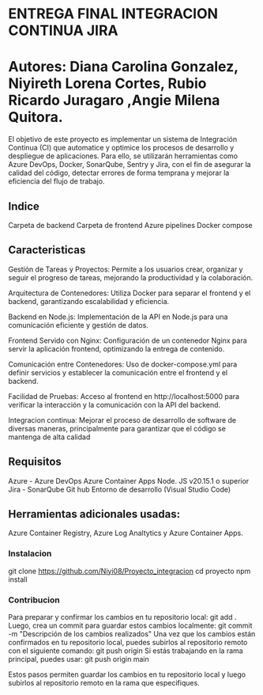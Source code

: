 # ENTREGA FINAL INTEGRACION CONTINUA JIRA

# Autores: Diana Carolina Gonzalez, Niyireth Lorena Cortes, Rubio Ricardo Juragaro ,Angie Milena Quitora. 

El objetivo de este proyecto es implementar un sistema de Integración Continua (CI) que automatice y optimice los procesos de desarrollo y despliegue de aplicaciones. Para ello, se utilizarán herramientas 
como Azure DevOps, Docker, SonarQube, Sentry y Jira, con el fin de asegurar la calidad del código, detectar errores de forma temprana y mejorar la eficiencia del flujo de trabajo.

## Indice 
Carpeta de backend 
Carpeta de frontend
Azure pipelines
Docker compose 


## Caracteristicas 

Gestión de Tareas y Proyectos: Permite a los usuarios crear, organizar y seguir el progreso de tareas, mejorando la productividad y la colaboración.

Arquitectura de Contenedores: Utiliza Docker para separar el frontend y el backend, garantizando escalabilidad y eficiencia.

Backend en Node.js: Implementación de la API en Node.js para una comunicación eficiente y gestión de datos.

Frontend Servido con Nginx: Configuración de un contenedor Nginx para servir la aplicación frontend, optimizando la entrega de contenido.

Comunicación entre Contenedores: Uso de docker-compose.yml para definir servicios y establecer la comunicación entre el frontend y el backend.

Facilidad de Pruebas: Acceso al frontend en http://localhost:5000 para verificar la interacción y la comunicación con la API del backend. 

Integracion continua: Mejorar el proceso de desarrollo de software de diversas maneras, principalmente para garantizar que el código se mantenga de alta calidad

## Requisitos
Azure - Azure DevOps 
Azure Container Apps 
Node. JS v20.15.1 o superior
Jira - SonarQube
Git hub
Entorno de desarrollo (Visual Studio Code)

## Herramientas adicionales usadas: 
Azure Container Registry, Azure Log Analtytics y Azure Container Apps. 

### Instalacion 

git clone https://github.com/Niyi08/Proyecto_integracion
cd proyecto
npm install

### Contribucion

Para preparar y confirmar los cambios en tu repositorio local: git add .
Luego, crea un commit para guardar estos cambios localmente: git commit -m "Descripción de los cambios realizados"
Una vez que los cambios están confirmados en tu repositorio local, puedes subirlos al repositorio remoto con el siguiente comando: git push origin <nombre-de-la-rama>
Si estás trabajando en la rama principal, puedes usar: git push origin main

Estos pasos permiten guardar los cambios en tu repositorio local y luego subirlos al repositorio remoto en la rama que especifiques.











